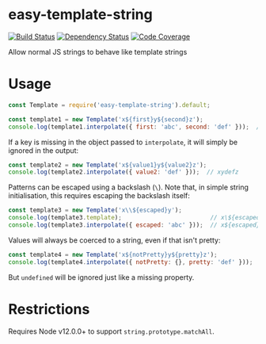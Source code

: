 # easy-template-string

[![Build Status](https://travis-ci.org/manolan1/easy-template-string.svg?branch=master)](https://travis-ci.org/manolan1/easy-template-string)
[![Dependency Status](https://david-dm.org/manolan1/easy-template-string.svg)](https://david-dm.org/manolan1/easy-template-string.svg)
[![Code Coverage](https://codecov.io/gh/manolan1/easy-template-string/branch/master/graph/badge.svg)](https://codecov.io/gh/manolan1/easy-template-string)

Allow normal JS strings to behave like template strings

# Usage

```js
const Template = require('easy-template-string').default;

const template1 = new Template('x${first}y${second}z');
console.log(template1.interpolate({ first: 'abc', second: 'def' }));  // xabcydefz
```

If a key is missing in the object passed to ```interpolate```, it will simply be ignored in the output:
```js
const template2 = new Template('x${value1}y${value2}z');
console.log(template2.interpolate({ value2: 'def' }));  // xydefz
```

Patterns can be escaped using a backslash (```\```). Note that, in simple string initialisation, this requires escaping the backslash itself:
```js
const template3 = new Template('x\\${escaped}y');
console.log(template3.template);                         // x\${escaped}y
console.log(template3.interpolate({ escaped: 'abc' }));  // x${escaped}y
```

Values will always be coerced to a string, even if that isn't pretty:
```js
const template4 = new Template('x${notPretty}y${pretty}z');
console.log(template4.interpolate({ notPretty: {}, pretty: 'def' }));  // x[object Object]ydefz
```
But ```undefined``` will be ignored just like a missing property.


# Restrictions

Requires Node v12.0.0+ to support ```string.prototype.matchAll```.
